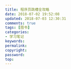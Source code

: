 ```yaml
---
title: 程序员跳槽全攻略
date: 2018-07-02 19:52:08
updated: 2018-07-03 12:30:31
comments: true
tags: [图书]
categories:
- 学习笔记
keywords: 
permalink: 
copyright: 
password: 
top:   
---
```


